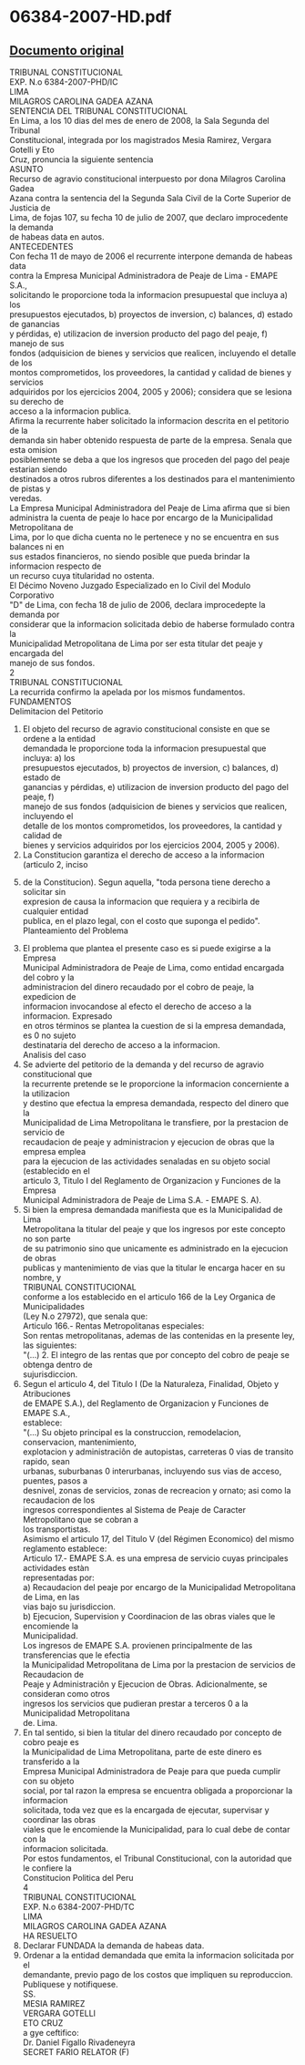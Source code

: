 
06384-2007-HD.pdf
=================
  
[Documento original](https://tc.gob.pe/jurisprudencia/2008/06384-2007-HD.pdf)  
---  
TRIBUNAL CONSTITUCIONAL  
EXP. N.o 6384-2007-PHD/IC  
LIMA  
MILAGROS CAROLINA GADEA AZANA  
SENTENCIA DEL TRIBUNAL CONSTITUCIONAL  
En Lima, a los 10 dias del mes de enero de 2008, la Sala Segunda del Tribunal  
Constitucional, integrada por los magistrados Mesia Ramirez, Vergara Gotelli y Eto  
Cruz, pronuncia la siguiente sentencia  
ASUNTO  
Recurso de agravio constitucional interpuesto por dona Milagros Carolina Gadea  
Azana contra la sentencia del la Segunda Sala Civil de la Corte Superior de Justicia de  
Lima, de fojas 107, su fecha 10 de julio de 2007, que declaro improcedente la demanda  
de habeas data en autos.  
ANTECEDENTES  
Con fecha 11 de mayo de 2006 el recurrente interpone demanda de habeas data  
contra la Empresa Municipal Administradora de Peaje de Lima - EMAPE S.A.,  
solicitando le proporcione toda la informacion presupuestal que incluya a) los  
presupuestos ejecutados, b) proyectos de inversion, c) balances, d) estado de ganancias  
y pérdidas, e) utilizacion de inversion producto del pago del peaje, f) manejo de sus  
fondos (adquisicion de bienes y servicios que realicen, incluyendo el detalle de los  
montos comprometidos, los proveedores, la cantidad y calidad de bienes y servicios  
adquiridos por los ejercicios 2004, 2005 y 2006); considera que se lesiona su derecho de  
acceso a la informacion publica.  
Afirma la recurrente haber solicitado la informacion descrita en el petitorio de la  
demanda sin haber obtenido respuesta de parte de la empresa. Senala que esta omision  
posiblemente se deba a que los ingresos que proceden del pago del peaje estarian siendo  
destinados a otros rubros diferentes a los destinados para el mantenimiento de pistas y  
veredas.  
La Empresa Municipal Administradora del Peaje de Lima afirma que si bien  
administra la cuenta de peaje lo hace por encargo de la Municipalidad Metropolitana de  
Lima, por lo que dicha cuenta no le pertenece y no se encuentra en sus balances ni en  
sus estados financieros, no siendo posible que pueda brindar la informacion respecto de  
un recurso cuya titularidad no ostenta.  
El Décimo Noveno Juzgado Especializado en lo Civil del Modulo Corporativo  
"D" de Lima, con fecha 18 de julio de 2006, declara improcedepte la demanda por  
considerar que la informacion solicitada debio de haberse formulado contra la  
Municipalidad Metropolitana de Lima por ser esta titular det peaje y encargada del  
manejo de sus fondos.  
2  
TRIBUNAL CONSTITUCIONAL  
La recurrida confirmo la apelada por los mismos fundamentos.  
FUNDAMENTOS  
Delimitacion del Petitorio  
1. El objeto del recurso de agravio constitucional consiste en que se ordene a la entidad  
demandada le proporcione toda la informacion presupuestal que incluya: a) los  
presupuestos ejecutados, b) proyectos de inversion, c) balances, d) estado de  
ganancias y pérdidas, e) utilizacion de inversion producto del pago del peaje, f)  
manejo de sus fondos (adquisicion de bienes y servicios que realicen, incluyendo el  
detalle de los montos comprometidos, los proveedores, la cantidad y calidad de  
bienes y servicios adquiridos por los ejercicios 2004, 2005 y 2006).  
2. La Constitucion garantiza el derecho de acceso a la informacion (articulo 2, inciso  
5) de la Constitucion). Segun aquella, "toda persona tiene derecho a solicitar sin  
expresion de causa la informacion que requiera y a recibirla de cualquier entidad  
publica, en el plazo legal, con el costo que suponga el pedido".  
Planteamiento del Problema  
3. El problema que plantea el presente caso es si puede exigirse a la Empresa  
Municipal Administradora de Peaje de Lima, como entidad encargada del cobro y la  
administracion del dinero recaudado por el cobro de peaje, la expedicion de  
informacion invocandose al efecto el derecho de acceso a la informacion. Expresado  
en otros términos se plantea la cuestion de si la empresa demandada, es 0 no sujeto  
destinataria del derecho de acceso a la informacion.  
Analisis del caso  
4. Se advierte del petitorio de la demanda y del recurso de agravio constitucional que  
la recurrente pretende se le proporcione la informacion concerniente a la utilizacion  
y destino que efectua la empresa demandada, respecto del dinero que la  
Municipalidad de Lima Metropolitana le transfiere, por la prestacion de servicio de  
recaudacion de peaje y administracion y ejecucion de obras que la empresa emplea  
para la ejecucion de las actividades senaladas en su objeto social (establecido en el  
articulo 3, Titulo I del Reglamento de Organizacion y Funciones de la Empresa  
Municipal Administradora de Peaje de Lima S.A. - EMAPE S. A).  
5. Si bien la empresa demandada manifiesta que es la Municipalidad de Lima  
Metropolitana la titular del peaje y que los ingresos por este concepto no son parte  
de su patrimonio sino que unicamente es administrado en la ejecucion de obras  
publicas y mantenimiento de vias que la titular le encarga hacer en su nombre, y  
TRIBUNAL CONSTITUCIONAL  
conforme a los establecido en el articulo 166 de la Ley Organica de Municipalidades  
(Ley N.o 27972), que senala que:  
Articulo 166.- Rentas Metropolitanas especiales:  
Son rentas metropolitanas, ademas de las contenidas en la presente ley, las siguientes:  
"(...) 2. El integro de las rentas que por concepto del cobro de peaje se obtenga dentro de  
sujurisdiccion.  
6. Segun el articulo 4, del Titulo I (De la Naturaleza, Finalidad, Objeto y Atribuciones  
de EMAPE S.A.), del Reglamento de Organizacion y Funciones de EMAPE S.A.,  
establece:  
"(...) Su objeto principal es la construccion, remodelacion, conservacion, mantenimiento,  
explotacion y administraciôn de autopistas, carreteras 0 vias de transito rapido, sean  
urbanas, suburbanas 0 interurbanas, incluyendo sus vias de acceso, puentes, pasos a  
desnivel, zonas de servicios, zonas de recreacion y ornato; asi como la recaudacion de los  
ingresos correspondientes al Sistema de Peaje de Caracter Metropolitano que se cobran a  
los transportistas.  
Asimismo el articulo 17, del Titulo V (del Régimen Economico) del mismo  
reglamento establece:  
Articulo 17.- EMAPE S.A. es una empresa de servicio cuyas principales actividades estàn  
representadas por:  
a) Recaudacion del peaje por encargo de la Municipalidad Metropolitana de Lima, en las  
vias bajo su jurisdiccion.  
b) Ejecucion, Supervision y Coordinacion de las obras viales que le encomiende la  
Municipalidad.  
Los ingresos de EMAPE S.A. provienen principalmente de las transferencias que le efectia  
la Municipalidad Metropolitana de Lima por la prestacion de servicios de Recaudacion de  
Peaje y Administraciôn y Ejecucion de Obras. Adicionalmente, se consideran como otros  
ingresos los servicios que pudieran prestar a terceros 0 a la Municipalidad Metropolitana  
de. Lima.  
7. En tal sentido, si bien la titular del dinero recaudado por concepto de cobro peaje es  
la Municipalidad de Lima Metropolitana, parte de este dinero es transferido a la  
Empresa Municipal Administradora de Peaje para que pueda cumplir con su objeto  
social, por tal razon la empresa se encuentra obligada a proporcionar la informacion  
solicitada, toda vez que es la encargada de ejecutar, supervisar y coordinar las obras  
viales que le encomiende la Municipalidad, para lo cual debe de contar con la  
informacion solicitada.  
Por estos fundamentos, el Tribunal Constitucional, con la autoridad que le confiere la  
Constitucion Politica del Peru  
4  
TRIBUNAL CONSTITUCIONAL  
EXP. N.o 6384-2007-PHD/TC  
LIMA  
MILAGROS CAROLINA GADEA AZANA  
HA RESUELTO  
1. Declarar FUNDADA la demanda de habeas data.  
2. Ordenar a la entidad demandada que emita la informacion solicitada por el  
demandante, previo pago de los costos que impliquen su reproduccion.  
Publiquese y notifiquese.  
SS.  
MESIA RAMIREZ  
VERGARA GOTELLI  
ETO CRUZ  
a gye ceftifico:  
Dr. Daniel Figallo Rivadeneyra  
SECRET FARIO RELATOR (F)